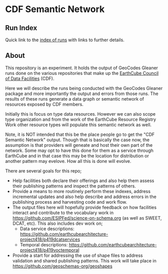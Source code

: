 # CDF Semantic Network

## Run Index

Quick link to the [index of runs](./DATA.md) with links to further details.  

## About 

This repository is an experiment.   It holds the output of GeoCodes Gleaner runs done on the various repositories that make up the [EarthCube Council of Data Facilities](https://www.earthcube.org/group/council-data-facilities) (CDF).

Here we will describe the runs being conducted with the GeoCodes Gleaner package and more importantly the output and errors from those runs.   The results of these runs generate a  data graph or semantic network of resources exposed by CDF members.  

Initially this is focus on type data resources.  However we can also scope type organization and from the work of the EarthCube Resource Registry Work other resource types will populate this semantic network as well.  

Note, it is NOT intended that this be the place people go to get the "CDF Semantic Network" output.  Though that is basically the case now, the assumption is that providers will geneate and host their own part of the network.  Some may opt to have this done for them as a service through EarthCube and in that case this may be the location for distribution or another pattern may evelove.   How all this is done will evolve. 

There are several goals for this repo;

* Help facilities both declare their offerings and also help them assess their publishing patterns and inspect the patterns of others. 
* Provide a means to more routinely perform these indexes, address incremental updates and also help describe and address errors in the publishing process and harvesting code and work flow.  
* The output files here will hopefully provide feedback on how facilities interact and contribute to the vocabulary work in https://github.com/ESIPFed/science-on-schema.org  (as well as SWEET, DCAT, etc).  This also includes dev work on;
  * Data service descriptions: https://github.com/earthcubearchitecture-project418/p419dcatservices
  * Temporal descriptions:  https://github.com/earthcubearchitecture-project418/p419voctemporal
* Provide a start for addressing the use of shape files to address validation and shared publishing patterns.    This work will take place in https://github.com/geoschemas-org/geoshapes 

